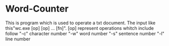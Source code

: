 # Word-Counter
This is program which is used to operate a txt document.
The input like this"wc.exe [op] [op] ... [fn]".
[op] represent operations whitch include follow
                    "-c"    character number
                    "-w"    word number
                    "-s"    sentence number
                    "-l"    line number
